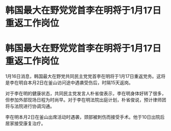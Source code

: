 # 韩国最大在野党党首李在明将于1月17日重返工作岗位

# 韩国最大在野党党首李在明将于1月17日重返工作岗位

1月16日消息，韩国最大在野党共同民主党党首李在明将于1月17日重返党务。这将是李在明自本月2日在釜山访问途中遇袭受伤后，时隔15天返岗。

对于李在明的健康状态，共同民主党发言人朴省俊表示，李在明身体好转了很多，但参加外部现场日程为时尚早。对于李在明法院出庭计划，朴省俊说，预计律师团将与法院进行协调沟通。

李在明本月2日在釜山出席活动时遇袭，颈部被刺伤而接受手术。他于10日出院后居家接受康复治疗。

